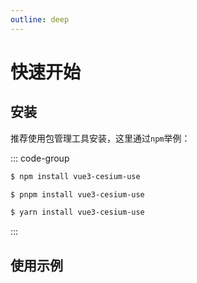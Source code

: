 ```yaml
---
outline: deep
---
```


# 快速开始

## 安装

推荐使用包管理工具安装，这里通过`npm`举例：

::: code-group

```sh [npm]
$ npm install vue3-cesium-use
```

```sh [pnpm]
$ pnpm install vue3-cesium-use
```

```sh [yarn]
$ yarn install vue3-cesium-use
```


:::

## 使用示例

